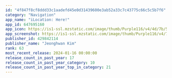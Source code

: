 ```yaml
---
id: "4f847f8cf8ddd33c1aadefd45e0d31439600e3ab52a33c7c43775c66c5c5b7f6"
category: "Navigation"
app_name: "iLocation: Here!"
app_id: 647695160
app_icon: https://is1-ssl.mzstatic.com/image/thumb/Purple116/v4/4d/7b/5d/4d7b5da3-183c-bf33-c332-20894321fc4a/AppIcon-0-0-1x_U007emarketing-0-7-0-85-220.png/1024x1024bb.png
app_screenshot: https://is1-ssl.mzstatic.com/image/thumb/Purple116/v4/78/92/49/7892494a-767e-3ed9-72cc-af0353d940a8/71ea7040-30a6-4095-8803-a72257fd7c0b_us-65-01.png/1242x2688bb.png
publisher_id: 429842114
publisher_name: "Jeonghwan Kim"
rank: 63
most_recent_release: 2024-01-16 00:00:00
release_count_in_past_year: 17
release_count_in_past_year_category: 10
release_count_in_past_year_top_in_category: 21
---
```

